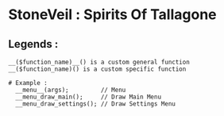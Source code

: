 # StoneVeil : Spirits Of Tallagone
  
  ## Legends :
    __($function_name)__() is a custom general function
    __($function_name)() is a custom specific function
    
    # Example :
      __menu__(args);         // Menu
      __menu_draw_main();     // Draw Main Menu
      __menu_draw_settings(); // Draw Settings Menu
